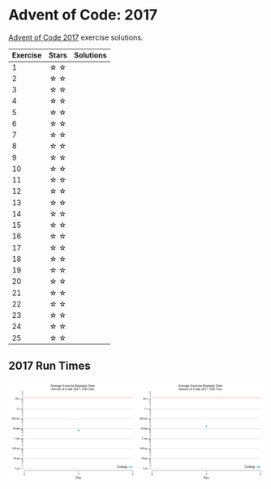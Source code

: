 # Advent of Code: 2017

[Advent of Code 2017](https://adventofcode.com/2017) exercise solutions.

<!-- ★ ☆ -->

| Exercise | Stars | Solutions |
|----------|:-----:|-----------|
| 1        |  ☆ ☆  |           |
| 2        |  ☆ ☆  |           |
| 3        |  ☆ ☆  |           |
| 4        |  ☆ ☆  |           |
| 5        |  ☆ ☆  |           |
| 6        |  ☆ ☆  |           |
| 7        |  ☆ ☆  |           |
| 8        |  ☆ ☆  |           |
| 9        |  ☆ ☆  |           |
| 10       |  ☆ ☆  |           |
| 11       |  ☆ ☆  |           |
| 12       |  ☆ ☆  |           |
| 13       |  ☆ ☆  |           |
| 14       |  ☆ ☆  |           |
| 15       |  ☆ ☆  |           |
| 16       |  ☆ ☆  |           |
| 17       |  ☆ ☆  |           |
| 18       |  ☆ ☆  |           |
| 19       |  ☆ ☆  |           |
| 20       |  ☆ ☆  |           |
| 21       |  ☆ ☆  |           |
| 22       |  ☆ ☆  |           |
| 23       |  ☆ ☆  |           |
| 24       |  ☆ ☆  |           |
| 25       |  ☆ ☆  |           |

## 2017 Run Times

![2017 exercise run-time graphs](run-times.png)

